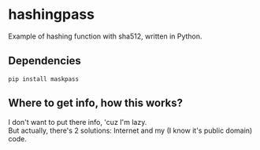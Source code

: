 # hashingpass
Example of hashing function with sha512, written in Python.
## Dependencies
```
pip install maskpass
```
## Where to get info, how this works?
I don't want to put there info, 'cuz I'm lazy.\
But actually, there's 2 solutions: Internet and my (I know it's public domain) code.
